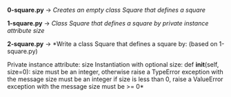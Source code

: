 **0-square.py** -> *Creates an empty class Square that defines a square*

**1-square.py** -> *Class Square that defines a square by private instance attribute size*

**2-square.py** -> *Write a class Square that defines a square by: (based on 1-square.py)

Private instance attribute: size
Instantiation with optional size: def __init__(self, size=0):
size must be an integer, otherwise raise a TypeError exception with the message size must be an integer
if size is less than 0, raise a ValueError exception with the message size must be >= 0*

